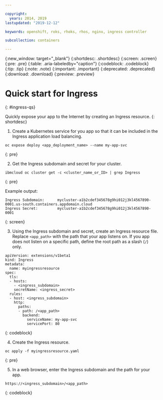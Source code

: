 ```yaml
---

copyright:
  years: 2014, 2019
lastupdated: "2019-12-12"

keywords: openshift, roks, rhoks, rhos, nginx, ingress controller

subcollection: containers

---
```


{:new_window: target="_blank"}
{:shortdesc: .shortdesc}
{:screen: .screen}
{:pre: .pre}
{:table: .aria-labeledby="caption"}
{:codeblock: .codeblock}
{:tip: .tip}
{:note: .note}
{:important: .important}
{:deprecated: .deprecated}
{:download: .download}
{:preview: .preview}

# Quick start for Ingress
{: #ingress-qs}

Quickly expose your app to the Internet by creating an Ingress resource.
{: shortdesc}

1. Create a Kubernetes service for you app so that it can be included in the Ingress application load balancing.
  ```
  oc expose deploy <app_deployment_name> --name my-app-svc
  ```
  {: pre}

2. Get the Ingress subdomain and secret for your cluster.
  ```
  ibmcloud oc cluster get -c <cluster_name_or_ID> | grep Ingress
  ```
  {: pre}

  Example output:
  ```
  Ingress Subdomain:      mycluster-a1b2cdef345678g9hi012j3kl4567890-0001.us-south.containers.appdomain.cloud
  Ingress Secret:         mycluster-a1b2cdef345678g9hi012j3kl4567890-0001
  ```
  {: screen}

3. Using the Ingress subdomain and secret, create an Ingress resource file. Replace `<app_path>` with the path that your app listens on. If you app does not listen on a specific path, define the root path as a slash (<code>/</code>) only.
  ```
  apiVersion: extensions/v1beta1
  kind: Ingress
  metadata:
    name: myingressresource
  spec:
    tls:
    - hosts:
      - <ingress_subdomain>
      secretName: <ingress_secret>
    rules:
    - host: <ingress_subdomain>
      http:
        paths:
        - path: /<app_path>
          backend:
            serviceName: my-app-svc
            servicePort: 80
  ```
  {: codeblock}

4. Create the Ingress resource.
  ```
  oc apply -f myingressresource.yaml
  ```
  {: pre}

5. In a web browser, enter the Ingress subdomain and the path for your app.
  ```
  https://<ingress_subdomain>/<app_path>
  ```
  {: codeblock}

